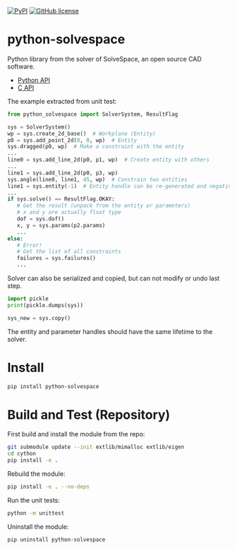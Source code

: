 [![PyPI](https://img.shields.io/pypi/v/python-solvespace.svg)](https://pypi.org/project/python-solvespace/)
[![GitHub license](https://img.shields.io/badge/license-GPLv3+-blue.svg)](https://raw.githubusercontent.com/KmolYuan/solvespace/master/LICENSE)

# python-solvespace

Python library from the solver of SolveSpace, an open source CAD software.

+ [Python API](https://pyslvs-ui.readthedocs.io/en/stable/python-solvespace-api/)
+ [C API](https://github.com/solvespace/solvespace/blob/master/exposed/DOC.txt)

The example extracted from unit test:

```python
from python_solvespace import SolverSystem, ResultFlag

sys = SolverSystem()
wp = sys.create_2d_base()  # Workplane (Entity)
p0 = sys.add_point_2d(0, 0, wp)  # Entity
sys.dragged(p0, wp)  # Make a constraint with the entity
...
line0 = sys.add_line_2d(p0, p1, wp)  # Create entity with others
...
line1 = sys.add_line_2d(p0, p3, wp)
sys.angle(line0, line1, 45, wp)  # Constrain two entities
line1 = sys.entity(-1)  # Entity handle can be re-generated and negatively indexed
...
if sys.solve() == ResultFlag.OKAY:
   # Get the result (unpack from the entity or parameters)
   # x and y are actually float type
   dof = sys.dof()
   x, y = sys.params(p2.params)
   ...
else:
   # Error!
   # Get the list of all constraints
   failures = sys.failures()
   ...
```

Solver can also be serialized and copied, but can not modify or undo last step.

```python
import pickle
print(pickle.dumps(sys))

sys_new = sys.copy()
```

The entity and parameter handles should have the same lifetime to the solver.

# Install

```bash
pip install python-solvespace
```

# Build and Test (Repository)

First build and install the module from the repo:

```bash
git submodule update --init extlib/mimalloc extlib/eigen
cd cython
pip install -e .
```

Rebuild the module:

```bash
pip install -e . --no-deps
```

Run the unit tests:

```bash
python -m unittest
```

Uninstall the module:

```bash
pip uninstall python-solvespace
```
